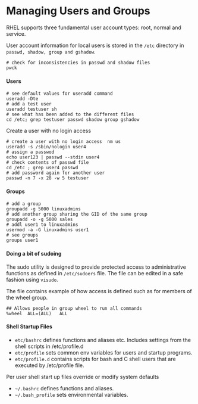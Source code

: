 # Managing Users and Groups

RHEL supports three fundamental user account types: root, normal and service.

User account information for local users is stored in the `/etc` directory in `passwd, shadow, group and gshadow`.

```
# check for inconsistencies in passwd and shadow files
pwck
```

#### Users

```
# see default values for useradd command
useradd -Dte
# add a test user
useradd testuser sh 
# see what has been added to the different files 
cd /etc; grep testuser passwd shadow group gshadow
```

Create a user with no login access

```
# create a user with no login access  nm us
useradd -s /sbin/nologin user4 
# assign a passwod
echo user123 | passwd --stdin user4
# check contents of passwd file
cd /etc ; grep user4 passwd
# add password again for another user
passwd -n 7 -x 28 -w 5 testuser
```

#### Groups

```
# add a group
groupadd -g 5000 linuxadmins
# add another group sharing the GID of the same group
groupadd -o -g 5000 sales
# addl user1 to linuxadmins
usermod -a -G linuxadmins user1
# see groups
groups user1
```

#### Doing a bit of sudoing

The sudo utility is designed to provide protected access to administrative functions as defined in `/etc/sudoers` file. The file can be edited in a safe fashion using `visudo`. 

The file contains example of how access is defined such as for members of the wheel group. 

```
## Allows people in group wheel to run all commands
%wheel	ALL=(ALL)	ALL
```

#### Shell Startup Files

* `etc/bashrc` defines functions and aliases etc. Includes settings from the shell scripts in /etc/profile.d
* `etc/profile` sets common env variables for users and startup programs. 
* `etc/profile.d` contains scripts for bash and C shell users that are executed by /etc/profile file. 

Per user shell start up files override  or modify system defaults

* `~/.bashrc` defines functions and aliases.  
* `~/.bash_profile` sets environmental variables. 
